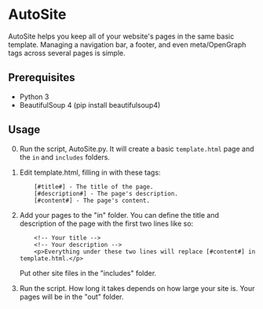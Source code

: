 # AutoSite
AutoSite helps you keep all of your website's pages in the same basic template. Managing a navigation bar, a footer, and even meta/OpenGraph tags across several pages is simple.
## Prerequisites
   - Python 3
   - BeautifulSoup 4 (pip install beautifulsoup4)
## Usage
0. Run the script, AutoSite.py. It will create a basic `template.html` page and the `in` and `includes` folders.
1. Edit template.html, filling in with these tags:

           [#title#] - The title of the page.
           [#description#] - The page's description.
           [#content#] - The page's content.
           
2. Add your pages to the "in" folder.
      You can define the title and description of the page with the first two lines like so:
           
           <!-- Your title -->
           <!-- Your description -->
           <p>Everything under these two lines will replace [#content#] in template.html.</p>
              
    Put other site files in the "includes" folder.
3. Run the script. How long it takes depends on how large your site is. Your pages will be in the "out" folder.
